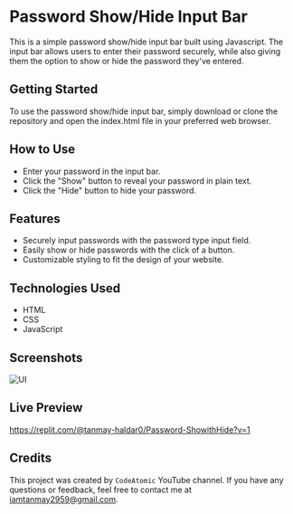 # Password Show/Hide Input Bar

This is a simple password show/hide input bar built using Javascript. The input bar allows users to enter their password securely, while also giving them the option to show or hide the password they've entered.

## Getting Started

To use the password show/hide input bar, simply download or clone the repository and open the index.html file in your preferred web browser.

## How to Use

- Enter your password in the input bar.
- Click the "Show" button to reveal your password in plain text.
- Click the "Hide" button to hide your password.

## Features

- Securely input passwords with the password type input field.
- Easily show or hide passwords with the click of a button.
- Customizable styling to fit the design of your website.

## Technologies Used
 
- HTML
- CSS
- JavaScript

## Screenshots

![UI](https://user-images.githubusercontent.com/88721218/230830097-444f40fa-6d68-427a-a836-dc28100ce0c8.png)

## Live Preview

https://replit.com/@tanmay-haldar0/Password-ShowithHide?v=1

## Credits

This project was created by `CodeAtomic` YouTube channel. If you have any questions or feedback, feel free to contact me at iamtanmay2959@gmail.com.
